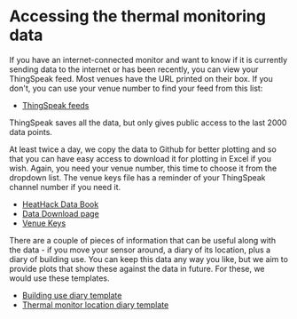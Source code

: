 # Accessing the thermal monitoring data

If you have an internet-connected monitor and want to know if it is currently sending data to the internet or has been recently, you can view your ThingSpeak feed.  Most venues have the URL printed on their box.  If you don't, you can use your venue number to find your feed from this list:  

- [ThingSpeak feeds](https://uk.mathworks.com/matlabcentral/profile/authors/15201195?detail=thingspeak)

ThingSpeak saves all the data, but only gives public access to the last 2000 data points.

At least twice a day, we copy the data to Github for better plotting and so that you can have easy access to download it for plotting in Excel if you wish.  Again, you need your venue number, this time to choose it from the dropdown list.  The venue keys file has a reminder of your ThingSpeak channel number if you need it.


- [HeatHack Data Book](https://jeancarletta.github.io/HeatHack-Data/intro.html)
- [Data Download page](https://github.com/JeanCarletta/HeatHack-Data/tree/main/deviceData)
- [Venue Keys](https://github.com/JeanCarletta/HeatHack-Data/blob/main/venue-keys.csv)

There are a couple of pieces of information that can be useful along with the data - if you move your sensor around, a diary of its location, plus a diary of building use.  You can keep this data any way you like, but we aim to provide plots that show these against the data in future.  For these, we would use these templates.

- [Building use diary template](https://docs.google.com/spreadsheets/d/1_3UwlKGqtnaVQqrsQDyNMr6MdldH_sSLpiHTBwC7AbQ/edit?usp=sharing)
- [Thermal monitor location diary template](https://docs.google.com/spreadsheets/d/1Lb59luV7bnODQef9KC9vKmHjVDsIbQYyRfcX4VaVAA4/edit?usp=sharing)

